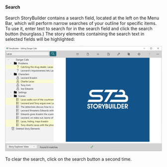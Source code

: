 #### Search ####
Search
StoryBuilder contains a search field, located at the left on the Menu Bar, which will perform narrow searches of your outline for specific items. To use it, enter text to search for in the search field and click the search button (hourglass.) The story elements containing the search text in selected fields will be highlighted:

![](Search-Function.png)

To clear the search, click on the search button a second time.

